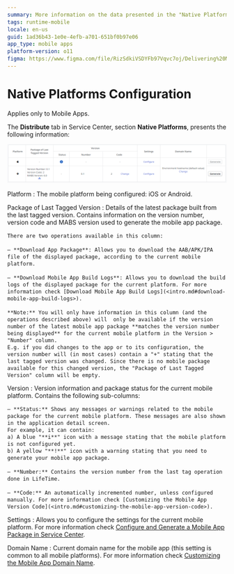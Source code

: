 ```yaml
---
summary: More information on the data presented in the "Native Platforms" tab of Service Center.
tags: runtime-mobile
locale: en-us
guid: 1ad36b43-1e0e-4efb-a701-651bf0b97e06
app_type: mobile apps
platform-version: o11
figma: https://www.figma.com/file/RizSdkiVSDYFb97Vqvc7oj/Delivering%20Mobile%20Apps?node-id=310:34
---
```


# Native Platforms Configuration

<div class="info" markdown="1">

Applies only to Mobile Apps.

</div>

The **Distribute** tab in Service Center, section **Native Platforms**, presents the following information:

![](<images/sc-native-platforms-table.png>)

Platform
:   The mobile platform being configured: iOS or Android.

Package of Last Tagged Version
:   Details of the latest package built from the last tagged version. Contains information on the version number, version code and MABS version used to generate the mobile app package.  

    There are two operations available in this column:  

    — **Download App Package**: Allows you to download the AAB/APK/IPA file of the displayed package, according to the current mobile platform.  

    — **Download Mobile App Build Logs**: Allows you to download the build logs of the displayed package for the current platform. For more information check [Download Mobile App Build Logs](<intro.md#download-mobile-app-build-logs>).

    **Note:** You will only have information in this column (and the operations described above) will  only be available if the version number of the latest mobile app package **matches the version number being displayed** for the current mobile platform in the Version > "Number" column.  
    E.g. if you did changes to the app or to its configuration, the version number will (in most cases) contain a "+" stating that the last tagged version was changed. Since there is no mobile package available for this changed version, the "Package of Last Tagged Version" column will be empty.

Version	
:   Version information and package status for the current mobile platform.
    Contains the following sub-columns:  

    — **Status:** Shows any messages or warnings related to the mobile package for the current mobile platform. These messages are also shown in the application detail screen.  
    For example, it can contain:  
    a) A blue "**i**" icon with a message stating that the mobile platform is not configured yet.  
    b) A yellow "**!**" icon with a warning stating that you need to generate your mobile app package. 

    — **Number:** Contains the version number from the last tag operation done in LifeTime. 

    — **Code:** An automatically incremented number, unless configured manually. For more information check [Customizing the Mobile App Version Code](<intro.md#customizing-the-mobile-app-version-code>).

Settings
:   Allows you to configure the settings for the current mobile platform. For more information check [Configure and Generate a Mobile App Package in Service Center](intro.md#config-generate-service-center).

Domain Name
:   Current domain name for the mobile app (this setting is common to all mobile platforms). For more information check [Customizing the Mobile App Domain Name](<intro.md#customizing-the-mobile-app-domain-name>).
